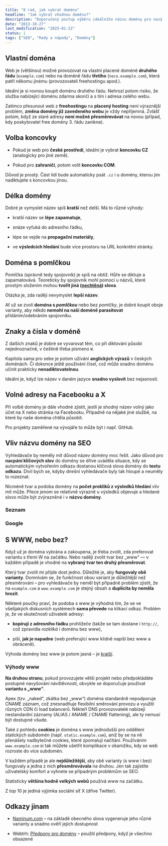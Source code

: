 ```yaml
---
title: "8 rad, jak vybrat doménu"
headline: "Jak vybrat vhodnou doménu?"
description: "Doporučený postup výběru ideálního názvu domény pro nový web."
date: "2013-10-27"
last_modification: "2025-01-22"
status: 1
tags: ["SEO", "Rady a nápady", "Domény"]
---
```


## Vlastní doména

Web je (většinou) možné provozovat na vlastní placené doméně **druhého řádu** (`example.com`) nebo na doméně řádu **třetího** (`neco.example.com`), která patří někomu jinému (provozovateli freehostingu apod.).

Ideální je si rovnou koupit doménu druhého řádu. Nehrozí potom risiko, že služba nabízející doménu zdarma skončí a s tím i adresa celého webu.

Zatímco přesunout web z **freehostingu** na **placený hosting** není výraznější problém, **změna domény již zavedeného webu** je vždy nepříjemná. Zvlášť potom, když ze staré adresy **není možné přesměrovávat** na novou (případ, kdy poskytovatel free domény 3. řádu zanikne).

## Volba koncovky

  - Pokud je web pro **české prostředí**, ideální je vybrat **koncovku CZ** (analogicky pro jiné země).

  - Pokud pro **zahraničí**, potom volit **koncovku COM**.

Důvod je prostý. Část lidí bude automaticky psát `.cz` i u domény, kterou jim nadiktujete s koncovkou jinou.

## Délka domény

Dobré je vymyslet název spíš **kratší** než delší. Má to různé výhody:

  - kratší název se **lépe zapamatuje**,

  - snáze vyťuká do adresního řádku,

  - lépe se vejde na **propagační materiály**,

  - ve **výsledcích hledání** bude více prostoru na URL konkrétní stránky.

## Doména s pomlčkou

Pomlčka (správně tedy spojovník) je spíš na obtíž. Hůře se diktuje a zapamatovává. Teoreticky by spojovník mohl pomoci u názvů, které prostým složením mohou **tvořit jiná ([nechtěná](http://www.boredpanda.com/worst-domain-names/)) slova**.

Otázka je, zda raději nevymyslet **lepší název**.

Ať už se zvolí **doména s *pomlčkou*** nebo bez *pomlčky*, je dobré koupit oboje varianty, aby někdo **nemohl na naší doméně parasitovat** přídáním/odebráním spojovníku.

## Znaky a čísla v doméně

Z dalších znaků je dobré se vyvarovat těm, co při diktování působí nejednoznačně, v češtině třeba písmeno `W`.

Kapitola sama pro sebe je potom užívání **anglických výrazů** v českých doménách. Či dokonce ještě používání čísel, což může snadno doménu učinit prakticky **nenadiktovatelnou**.

Ideální je, když lze název v daném jazyce **snadno vyslovit** bez nejasností.

## Volné adresy na Facebooku a X

Při volbě domény je dále vhodné zjistit, jestli je shodný název volný jako účet na X nebo stránka na Facebooku. Případně na nějaké jiné službě, na které by naše doména chtěla působit.

Pro projekty zaměřené na vývojáře to může být i např. GitHub.

## Vliv názvu domény na SEO

Vyhledávače by neměly mít důvod název domény moc řešit. Jako důvod pro **nacpání klíčových slov** do domény se dříve uváděla situace, kdy se automatickým vytvořením odkazu dostanou klíčová slova domény do **textu odkazu**. Divil bych se, kdyby dnešní vyhledávače byly tak hloupé a neuměly to rozeznat.

Nicméně tvar a podoba domény na **počet prokliků z výsledků hledání** vliv mít může. Přece jenom se relativně výrazně u výsledků objevuje a hledané slovo může být zvýrazněné i v **názvu domény**.

### Seznam

### Google

## S WWW, nebo bez?

Když už je doména vybrána a zakoupena, je třeba zvolit, zda preferovat variantu s třemi W na začátku. Nebo raději zvolit tvar bez „www“ — v každém případě je vhodné na **vybraný tvar ten druhý přesměrovat**.

Který tvar zvolit mi přijde dost jedno. Důležité je, aby **fungovaly obě varianty**. Domnívám se, že funkčnost obou variant je důležitější než přesměrování – pro vyhledávače by neměl být případně problém zjistit, že na `example.com` a `www.example.com` je stejný obsah a **duplicita by neměla hrozit**.

Některé poučky praví, že podoba s www je výhodná tím, že se ve všelijakých diskusních systémech **sama převede** na klikací odkaz. Problém je, že ve skutečnosti uživatelé adresy:

  - **kopírují z adresního řádku** prohlížeče (takže se tam dostane i `http://`, což zpravidla *rozkliká* i doménu bez www),

  - píší, **jak je napadne** (web preferující www klidně napíší bez www a obráceně).

Výhoda domény bez www je potom jasná – je [kratší](#delka).

### Výhody www

**Na druhou stranu**, pokud provozujete větší projekt nebo předpokládáte postupné navyšování návštěvnosti, obvykle se doporučuje používat **variantu s „www“**.

Apex (tzv. „naked“, zkátka bez „www“) doména standardně nepodporuje CNAME záznam, což znesnadňuje flexibilní směrování provozu a využití různých CDN či load balancerů. Někteří DNS provozovatelé nabízejí nestandardní záznamy (ALIAS / ANAME / CNAME flattening), ale ty nemusí být dostupné všude.

Také z pohledu **cookies** je doména s www jednodušší pro oddělení statických subdomén (např. `static.example.com`), aniž by se na ně přenášely nadbytečné cookies, které zpomalují načítání. Používáním `www.example.com` si tak můžete ušetřit komplikace v okamžiku, kdy se web rozroste do více subdomén.

V každém případě je ale **nejdůležitější**, aby obě varianty (s www i bez) fungovaly a jedna z nich **přesměrovávala** na druhou. Jen tak zajistíte uživatelský komfort a vyhnete se případným problémům se SEO.

Statisticky **většina hodně velkých webů** používá www na začátku.

Z top 10 je jediná výjimka sociální síť X (dříve Twitter).

## Odkazy jinam

  - [Naminum.com](http://www.naminum.com/) – na základě obecného slova vygeneruje jeho různé varianty a snadno ověří jejich dostupnost

  - Webtrh: [Předpony pro domény](https://webtrh.cz/11735-predpony-domeny) – použití předpony, když je všechno obsazené